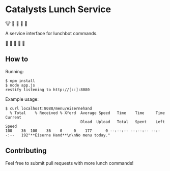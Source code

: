 # Catalysts Lunch Service

:cow: :sushi: :hamburger: :spaghetti: :stew:

A service interface for lunchbot commands.

:rice: :green_apple: :beers: :fork_and_knife: :poultry_leg:

## How to

Running: 
```
$ npm install
$ node app.js
restify listening to http://[::]:8080

```

Example usage:
```
$ curl localhost:8080/menu/eisernehand
  % Total    % Received % Xferd  Average Speed   Time    Time     Time  Current
                                 Dload  Upload   Total   Spent    Left  Speed
100    36  100    36    0     0    177      0 --:--:-- --:--:-- --:--:--   192"**Eiserne Hand**\n\nNo menu today."
```


## Contributing

Feel free to submit pull requests with more lunch commands! 